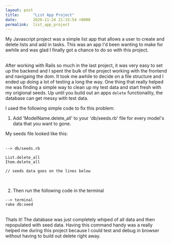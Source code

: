```yaml
---
layout: post
title:      "List App Project"
date:       2020-11-24 21:33:54 +0000
permalink:  list_app_project
---
```



My Javascript project was a simple list app that allows a user to create and delete lists and add in tasks. This was an app I'd been wanting to make for awhile and was glad I finally got a chance to do so with this project. 
<br>
<br>

After working with Rails so much in the last project, it was very easy to set up the backend and I spent the bulk of the project working with the frontend and navigaing the dom. It took me awhile to decide on a file structure and I ended up doing a lot of testing a long the way. One thing that really helped me was finding a simple way to clean up my test data and start fresh with my origional seeds. Up until you build out an apps  `delete`   functionality, the database can get messy with test data. 
<br> 

I used the following simple code to fix this problem: 
<br>


1. Add 'ModelName.delete_all'  to your 'db/seeds.rb' file for every model's data that you want to gone. 


My seeds file looked like this:
<br>
<br>

```
--> db/seeds.rb

List.delete_all
Item.delete_all

// seeds data goes on the lines below

```
<br>

2. Then run the following code in the terminal

```
--> terminal 
rake db:seed
```
<br>
Thats it! The database was just completely whiped of all data and then repopulated with seed data.  Having this command handy was a really helped me during this project because I could test and debug  in browser without having to build out delete right away.  

<br>

<br>
